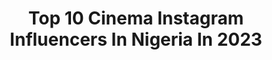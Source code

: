 ---
title: Top 10 Cinema Instagram Influencers In Nigeria In 2023
description: >-
  Find top cinema Instagram influencers in Nigeria in 2023. Most popular hashtags: #love #photography #cinematography #beautiful.
platform: Instagram
hits: 8
text_top: Analyze the most popular Instagram influencers on inBeat.
text_bottom: Our search engine holds 8 Instagram influencers like this in Nigeria for you to pitch.
profiles:
  - username: "kola_oye"
    fullname: >-
      KOLAOYE | CINEMATOGRAPHER
    bio: >-
      Cinematography/ Film Director 🇫🇷 Photographer 🥂 Director @kola_oye For bookings - 08100499841
    location: "Nigeria"
    followers: 2770
    engagement: 820
    commentsToLikes: 0.207677
    id: ck5hq711nsmad0i11p7vu90xp
    verified: false
    hashtags: "#cinematography, #explorepage, #love, #photography"
  - username: "galleriafilms"
    fullname: >-
      Galleria Films RC: 2648026
    bio: >-
      A team of Professional wedding/documentary/advert cinematographers, Available for ✈️travels 📞 and Whatsapp ::08036858426 NO DM🚫 NO REFUND 🚫
    location: "Nigeria"
    followers: 66202
    engagement: 359
    commentsToLikes: 0.016519
    id: ck5hrd8g6uod00i11lp5mvcqj
    verified: false
    hashtags: "#wedding, #beauty, #weddingcinematography, #love"
  - username: "java_studios"
    fullname: >-
      Wedding&Portrait Photographer
    bio: >-
      Hello, I am Mr. Java What's your date? Me @javaailon Bookings ☎08079842577, 08027154234 ✉️contact.javastudios@gmail.com
    location: "Nigeria"
    followers: 4428
    engagement: 1351
    commentsToLikes: 0.013339
    id: ck6tvg2lpm1at0j71nz4r3ors
    verified: false
    hashtags: "#art, #weddingfashionevents, #weddingdigestnaija, #portraitpage"
  - username: "fedworks"
    fullname: >-
      F E D W O R K S
    bio: >-
      Creative | Film | Documentary
    location: "Nigeria"
    followers: 8197
    engagement: 642
    commentsToLikes: 0.062647
    id: ck0w0b37pdb1y0i19maidjcnw
    verified: false
    hashtags: "#endsars, #cinematography, #story, #endpolicebrutality"
  - username: "khalifashema"
    fullname: >-
      Mr.K          🍊
    bio: >-
      • 🎥Videographer •Bussiness @flares_media & @mr.k_photogram •twitter: khalifa_shema
    location: "Nigeria"
    followers: 11852
    engagement: 446
    commentsToLikes: 0.024173
    id: ck8szwcxzpyha0j781qqmxjsn
    verified: false
    hashtags: "#cats, #photography, #filmmaker, #photoshop"
  - username: "baajadebule"
    fullname: >-
      Baaj Adebule
    bio: >-
      Actor | Film Maker | World Influencer Twitter: @BaajAdebule Actor Showreel link on the website. Please Check out my film @comewithme_movie
    location: "Nigeria"
    followers: 57692
    engagement: 219
    commentsToLikes: 0.058074
    id: ck5bv6zb4j3jz0i11g01v1rpl
    verified: true
    hashtags: "#covid, #onelove, #actor, #stayhealthy"
  - username: "ybimultimedia"
    fullname: >-
      YBI Multimedia
    bio: >-
      We are a PR company that builds extraordinary digital experiences. Studio/weddings @ybimultimedia_studios For bookings 08107058787
    location: "Nigeria"
    followers: 10118
    engagement: 485
    commentsToLikes: 0.008846
    id: ck5hftwepzb560i11m3m8ydq4
    verified: false
    hashtags: "#photosession, #photographer, #photoshooting, #instagram"
  - username: "capt_elma"
    fullname: >-
      Elma Mbadiwe
    bio: >-
      Actor | Human being | Not your role model
    location: "Nigeria"
    followers: 12698
    engagement: 640
    commentsToLikes: 0.058147
    id: ck5bv6xdzj3h00i11vsg16vj3
    verified: false
    hashtags: "#rattlesnaketheahannastory, #playnetworkstudios, #rs2billi, #rattlesnake"
---